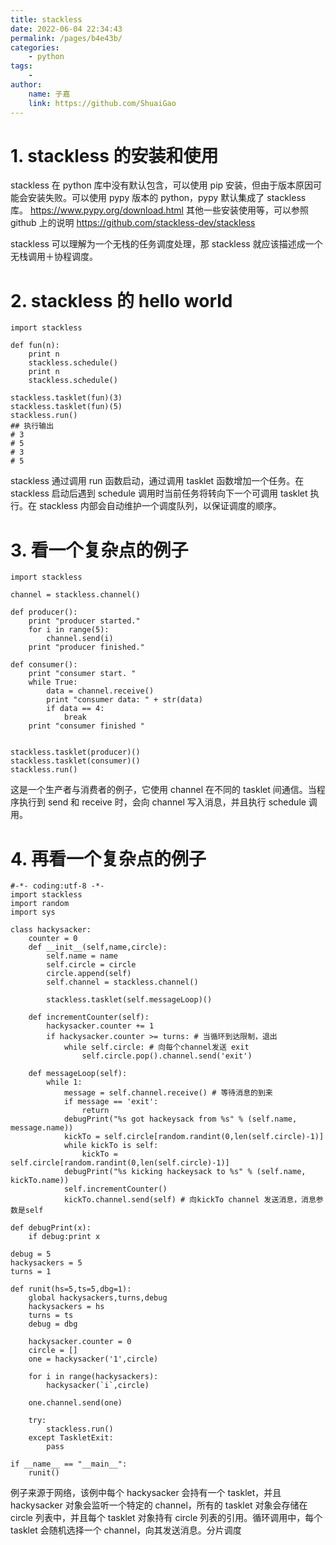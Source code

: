 ```yaml
---
title: stackless
date: 2022-06-04 22:34:43
permalink: /pages/b4e43b/
categories:
    - python
tags:
    -
author:
    name: 子嘉
    link: https://github.com/ShuaiGao
---
```


# 1. stackless 的安装和使用

stackless 在 python 库中没有默认包含，可以使用 pip 安装，但由于版本原因可能会安装失败。可以使用 pypy 版本的 python，pypy 默认集成了 stackless 库。 https://www.pypy.org/download.html 其他一些安装使用等，可以参照 github 上的说明 https://github.com/stackless-dev/stackless

stackless 可以理解为一个无栈的任务调度处理，那 stackless 就应该描述成一个无栈调用＋协程调度。

# 2. stackless 的 hello world

```
import stackless

def fun(n):
    print n
    stackless.schedule()
    print n
    stackless.schedule()

stackless.tasklet(fun)(3)
stackless.tasklet(fun)(5)
stackless.run()
## 执行输出
# 3
# 5
# 3
# 5
```

stackless 通过调用 run 函数启动，通过调用 tasklet 函数增加一个任务。在 stackless 启动后遇到 schedule 调用时当前任务将转向下一个可调用 tasklet 执行。在 stackless 内部会自动维护一个调度队列，以保证调度的顺序。

# 3. 看一个复杂点的例子

```
import stackless

channel = stackless.channel()

def producer():
    print "producer started."
    for i in range(5):
        channel.send(i)
    print "producer finished."

def consumer():
    print "consumer start. "
    while True:
        data = channel.receive()
        print "consumer data: " + str(data)
        if data == 4:
            break
    print "consumer finished "


stackless.tasklet(producer)()
stackless.tasklet(consumer)()
stackless.run()
```

这是一个生产者与消费者的例子，它使用 channel 在不同的 tasklet 间通信。当程序执行到 send 和 receive 时，会向 channel 写入消息，并且执行 schedule 调用。

# 4. 再看一个复杂点的例子

```
#-*- coding:utf-8 -*-
import stackless
import random
import sys

class hackysacker:
    counter = 0
    def __init__(self,name,circle):
        self.name = name
        self.circle = circle
        circle.append(self)
        self.channel = stackless.channel()

        stackless.tasklet(self.messageLoop)()

    def incrementCounter(self):
        hackysacker.counter += 1
        if hackysacker.counter >= turns: # 当循环到达限制，退出
            while self.circle: # 向每个channel发送 exit
                self.circle.pop().channel.send('exit')

    def messageLoop(self):
        while 1:
            message = self.channel.receive() # 等待消息的到来
            if message == 'exit':
                return
            debugPrint("%s got hackeysack from %s" % (self.name, message.name))
            kickTo = self.circle[random.randint(0,len(self.circle)-1)]
            while kickTo is self:
                kickTo = self.circle[random.randint(0,len(self.circle)-1)]
            debugPrint("%s kicking hackeysack to %s" % (self.name, kickTo.name))
            self.incrementCounter()
            kickTo.channel.send(self) # 向kickTo channel 发送消息，消息参数是self

def debugPrint(x):
    if debug:print x

debug = 5
hackysackers = 5
turns = 1

def runit(hs=5,ts=5,dbg=1):
    global hackysackers,turns,debug
    hackysackers = hs
    turns = ts
    debug = dbg

    hackysacker.counter = 0
    circle = []
    one = hackysacker('1',circle)

    for i in range(hackysackers):
        hackysacker(`i`,circle)

    one.channel.send(one)

    try:
        stackless.run()
    except TaskletExit:
        pass

if __name__ == "__main__":
    runit()
```

例子来源于网络，该例中每个 hackysacker 会持有一个 tasklet，并且 hackysacker 对象会监听一个特定的 channel，所有的 tasklet 对象会存储在 circle 列表中，并且每个 tasklet 对象持有 circle 列表的引用。循环调用中，每个 tasklet 会随机选择一个 channel，向其发送消息。分片调度
